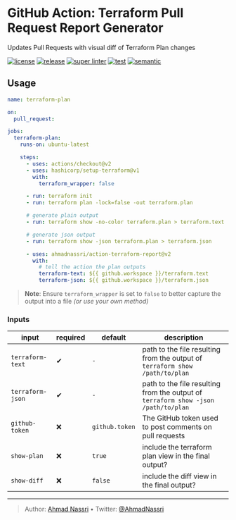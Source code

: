 # GitHub Action: Terraform Pull Request Report Generator

Updates Pull Requests with visual diff of Terraform Plan changes

[![license][license-img]][license-url]
[![release][release-img]][release-url]
[![super linter][super-linter-img]][super-linter-url]
[![test][test-img]][test-url]
[![semantic][semantic-img]][semantic-url]

## Usage

``` yaml
name: terraform-plan

on:
  pull_request:

jobs:
  terraform-plan:
    runs-on: ubuntu-latest

    steps:
      - uses: actions/checkout@v2
      - uses: hashicorp/setup-terraform@v1
        with:
          terraform_wrapper: false

      - run: terraform init
      - run: terraform plan -lock=false -out terraform.plan

      # generate plain output
      - run: terraform show -no-color terraform.plan > terraform.text

      # generate json output
      - run: terraform show -json terraform.plan > terraform.json

      - uses: ahmadnassri/action-terraform-report@v2
        with:
          # tell the action the plan outputs
          terraform-text: ${{ github.workspace }}/terraform.text
          terraform-json: ${{ github.workspace }}/terraform.json
```

> **Note**: Ensure `terraform_wrapper` is set to `false` to better capture the output into a file *(or use your own method)*

### Inputs

| input            | required | default        | description                                                                        |
| ---------------- | -------- | -------------- | ---------------------------------------------------------------------------------- |
| `terraform-text` | ✔        | `-`            | path to the file resulting from the output of `terraform show /path/to/plan`       |
| `terraform-json` | ✔        | `-`            | path to the file resulting from the output of `terraform show -json /path/to/plan` |
| `github-token`   | ❌        | `github.token` | The GitHub token used to post comments on pull requests                            |
| `show-plan`      | ❌        | `true`         | include the terraform plan view in the final output?                               |
| `show-diff`      | ❌        | `false`        | include the diff view in the final output?                                         |

----
> Author: [Ahmad Nassri](https://www.ahmadnassri.com/) &bull;
> Twitter: [@AhmadNassri](https://twitter.com/AhmadNassri)

[license-url]: LICENSE
[license-img]: https://badgen.net/github/license/ahmadnassri/action-terraform-report

[release-url]: https://github.com/ahmadnassri/action-terraform-report/releases
[release-img]: https://badgen.net/github/release/ahmadnassri/action-terraform-report

[super-linter-url]: https://github.com/ahmadnassri/action-terraform-report/actions?query=workflow%3Asuper-linter
[super-linter-img]: https://github.com/ahmadnassri/action-terraform-report/workflows/super-linter/badge.svg

[test-url]: https://github.com/ahmadnassri/action-terraform-report/actions?query=workflow%3Atest
[test-img]: https://github.com/ahmadnassri/action-terraform-report/workflows/test/badge.svg

[semantic-url]: https://github.com/ahmadnassri/action-terraform-report/actions?query=workflow%3Arelease
[semantic-img]: https://badgen.net/badge/📦/semantically%20released/blue
